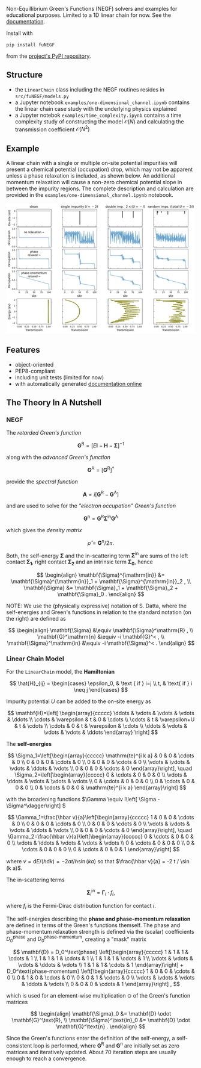 Non-Equillibrium Green's Functions (NEGF) solvers and examples for educational purposes. Limited to a 1D linear chain for now.
See the [documentation](https://liborsold.github.io/fuNEGF/).

Install with 
```
pip install fuNEGF
```
from the [project's PyPI repository](https://pypi.org/project/fuNEGF/).

## Structure
* the ```LinearChain``` class including the NEGF routines resides in ```src/fuNEGF/models.py```
* a Jupyter notebook ```examples/one-dimensional_channel.ipynb``` contains the linear chain case study with the underlying physics explained
* a Jupyter notebok ```examples/time_complexity.ipynb``` contains a time complexity study of constructing the model $\mathcal{O}(N)$ and calculating the transmission coefficient $\mathcal{O}(N^2)$

## Example
A linear chain with a single or multiple on-site potential impurities will present a chemical potential (occupation) drop, which may not be apparent unless a phase relaxation is included, as shown below.
An additional momentum relaxation will cause a non-zero chemical potential slope in between the impurity regions.
The complete description and calculation are provided in the ```examples/one-dimensional_channel.ipynb``` notebook.

![example](./example.png)

## Features
* object-oriented
* PEP8-compliant
* including unit tests (limited for now)
* with automatically generated [documentation online](https://liborsold.github.io/fuNEGF/)


## The Theory In A Nutshell

### NEGF

The *retarded Green's function*

$$
\mathbf{G}^{\mathrm{R}}=[E \mathbf{I}-\mathbf{H}-\mathbf{\Sigma}]^{-1}
$$

along with the *advanced Green's function*

$$
    \mathbf{G}^{\mathrm{A}} = \left[ \mathbf{G}^{\mathrm{R}} \right]^\dagger
$$

provide the *spectral function*

$$
\mathbf{A}=i\left[\mathbf{G}^{\mathrm{R}}-\mathbf{G}^{\mathrm{A}}\right]
$$

and are used to solve for the *"electron occupation" Green's function*

$$
\mathbf{G}^{\mathrm{n}}=\mathbf{G}^{\mathrm{R}} \mathbf{\Sigma}^{\mathrm{in}} \mathbf{G}^{\mathrm{A}}
$$

which gives the *density matrix* 

$$
    \hat{\rho} = \mathbf{G}^{\mathrm{n}} / 2\pi .
$$


Both, the self-energy $\mathbf{\Sigma}$ and the in-scattering term $\mathbf{\Sigma}^{\mathrm{in}}$ are sums of the left contact $\mathbf{\Sigma_1}$, right contact $\mathbf{\Sigma_2}$ and an intrinsic term $\mathbf{\Sigma_0}$, hence

$$ \begin{align}
        \mathbf{\Sigma}^{\mathrm{in}} &= \mathbf{\Sigma}^{\mathrm{in}}_1 + \mathbf{\Sigma}^{\mathrm{in}}_2 , \\
        \mathbf{\Sigma} &= \mathbf{\Sigma}_1 + \mathbf{\Sigma}_2 + \mathbf{\Sigma}_0 .
   \end{align}        
$$

NOTE: We use the (physically expressive) notation of S. Datta, where the self-energies and Green's functions in relation to the standard notation (on the right) are defined as  

$$
\begin{align}
    \mathbf{\Sigma} &\equiv \mathbf{\Sigma}^\mathrm{R} , \\
    \mathbf{G}^\mathrm{n} &\equiv -i \mathbf{G}^< , \\
    \mathbf{\Sigma}^\mathrm{in} &\equiv -i \mathbf{\Sigma}^< .
\end{align}
$$

### Linear Chain Model

For the ```LinearChain``` model, the **Hamiltonian**

$$
\hat{H}_{ij} = \begin{cases}
            \epsilon_0, & \text { if } i=j \\ 
            t, & \text{ if } i \neq j 
        \end{cases}
$$

Impurity potential $U$ can be added to the on-site energy as 

$$ 
\mathbf{H}=\left[
    \begin{array}{ccccc}
\ddots & \vdots & \vdots & \vdots & \ddots \\
\cdots & \varepsilon & t & 0 & \cdots \\
\cdots & t & \varepsilon+U & t & \cdots \\
\cdots & 0 & t & \varepsilon & \cdots \\
\ddots & \vdots & \vdots & \vdots & \ddots
\end{array}
\right]
$$

The **self-energies**

$$
\Sigma_1=\left[\begin{array}{ccccc}
\mathrm{te}^{i k a} & 0 & 0 & \cdots & 0 \\
0 & 0 & 0 & \cdots & 0 \\
0 & 0 & 0 & \cdots & 0 \\
\vdots & \vdots & \vdots & \ddots & \vdots \\
0 & 0 & 0 & \cdots & 0
\end{array}\right], \quad \Sigma_2=\left[\begin{array}{ccccc}
0 & \cdots & 0 & 0 & 0 \\
\vdots & \ddots & \vdots & \vdots & \vdots \\
0 & \cdots & 0 & 0 & 0 \\
0 & \cdots & 0 & 0 & 0 \\
0 & \cdots & 0 & 0 & \mathrm{te}^{i k a}
\end{array}\right]
$$

with the broadening functions $\Gamma \equiv i\left[ \Sigma - \Sigma^\dagger\right] $ 

$$
\Gamma_1=\frac{\hbar v}{a}\left[\begin{array}{ccccc}
1 & 0 & 0 & \cdots & 0 \\
0 & 0 & 0 & \cdots & 0 \\
0 & 0 & 0 & \cdots & 0 \\
\vdots & \vdots & \vdots & \ddots & \vdots \\
0 & 0 & 0 & \cdots & 0
\end{array}\right], \quad \Gamma_2=\frac{\hbar v}{a}\left[\begin{array}{ccccc}
0 & \cdots & 0 & 0 & 0 \\
\vdots & \ddots & \vdots & \vdots & \vdots \\
0 & \cdots & 0 & 0 & 0 \\
0 & \cdots & 0 & 0 & 0 \\
0 & \cdots & 0 & 0 & 1
\end{array}\right]
$$

where $v=\mathrm{d} E /(\hbar \mathrm{d} k) = -2 a t / \hbar \sin (k a)$ so that $\frac{\hbar v}{a} = -2 t / \sin (k a)$.

The in-scattering terms

$$
\mathbf{\Sigma}^\mathrm{in}_i = \mathbf{\Gamma}_i \cdot f_i ,
$$

 where $f_i$ is the Fermi-Dirac distribution function for contact $i$.

The self-energies describing the **phase and phase-momentum relaxation** are defined in terms of the Green's functions themself. The phase and phase-momentum relaxation strength is defined via the (scalar) coefficients $D_0^\text{phase}$ and $D_0^\text{phase-momentum}$, creating a "mask" matrix

$$
        \mathbf{D} = D_0^\text{phase} 
        \left[\begin{array}{ccccc}
1 & 1 & 1 & \cdots & 1 \\
1 & 1 & 1 & \cdots & 1 \\
1 & 1 & 1 & \cdots & 1 \\
\vdots & \vdots & \vdots & \ddots & \vdots \\
1 & 1 & 1 & \cdots & 1
\end{array}\right]
        + D_0^\text{phase-momentum}
        \left[\begin{array}{ccccc}
1 & 0 & 0 & \cdots & 0 \\
0 & 1 & 0 & \cdots & 0 \\
0 & 0 & 1 & \cdots & 0 \\
\vdots & \vdots & \vdots & \ddots & \vdots \\
0 & 0 & 0 & \cdots & 1
\end{array}\right] ,
$$

which is used for an element-wise multiplication $\odot$ of the Green's function matrices

$$
\begin{align}
        \mathbf{\Sigma}_0 &= \mathbf{D} \odot \mathbf{G}^\text{R}, \\
        \mathbf{\Sigma}^\text{in}_0 &= \mathbf{D} \odot \mathbf{G}^\text{n} .
\end{align}
$$

Since the Green's functions enter the definition of the self-energy, a self-consistent loop is performed, where $\mathbf{G}^\text{R}$ and $\mathbf{G}^\text{n}$ are initially set as zero matrices and iteratively updated. About 70 iteration steps are usually enough to reach a convergence.